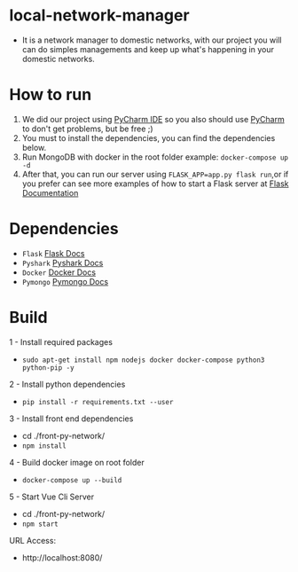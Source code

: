 # local-network-manager

- It is a network manager to domestic networks, with our project you will can do simples managements and keep up what's happening in your domestic networks.


# How to run
 1. We did our project using <a href="https://www.jetbrains.com/pycharm/download/">PyCharm IDE</a> so you also should use <a href="https://www.jetbrains.com/pycharm/download/">PyCharm</a> to don't get problems, but be free ;)
 2. You must to install the dependencies, you can find the dependencies below.
 3. Run MongoDB with docker in the root folder example: `docker-compose up -d`
 4. After that, you can run our server using `FLASK_APP=app.py flask run`,or if you prefer can see more examples of how to start a Flask server at <a href="https://github.com/pallets/flask">Flask Documentation</a>

# Dependencies
 - `Flask` <a href="https://github.com/pallets/flask/">Flask Docs</a>
 - `Pyshark` <a href="https://kiminewt.github.io/pyshark/">Pyshark Docs</a>
 - `Docker` <a href="https://www.docker.com/">Docker Docs</a>
 - `Pymongo` <a href="https://api.mongodb.com/python/current/tutorial.html">Pymongo Docs</a>
 
# Build
 
1 - Install required packages
- `sudo apt-get install npm nodejs docker docker-compose python3 python-pip -y`
 
2 - Install python dependencies
- `pip install -r requirements.txt --user`

3 - Install front end dependencies
- cd ./front-py-network/
- `npm install`

4 - Build docker image on root folder
- `docker-compose up --build`

5 - Start Vue Cli Server
- cd ./front-py-network/
- `npm start`

URL Access:
- http://localhost:8080/